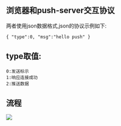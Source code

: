 ## 浏览器和push-server交互协议

两者使用json数据格式,json的协议示例如下:

`
{
    "type":0,
    "msg":"hello push"
}
`

## type取值:
    0:发送标示
    1:响应连接成功
    2:推送数据

## 流程

![](https://github.com/huangll99/h-push/blob/master/push-flow.png)

